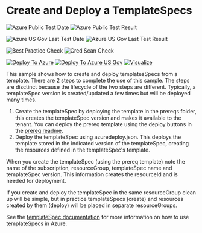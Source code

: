 # Create and Deploy a TemplateSpecs

![Azure Public Test Date](https://azurequickstartsservice.blob.core.windows.net/badges/101-templatespec-create/PublicLastTestDate.svg)
![Azure Public Test Result](https://azurequickstartsservice.blob.core.windows.net/badges/101-templatespec-create/PublicDeployment.svg)

![Azure US Gov Last Test Date](https://azurequickstartsservice.blob.core.windows.net/badges/101-templatespec-create/FairfaxLastTestDate.svg)
![Azure US Gov Last Test Result](https://azurequickstartsservice.blob.core.windows.net/badges/101-templatespec-create/FairfaxDeployment.svg)

![Best Practice Check](https://azurequickstartsservice.blob.core.windows.net/badges/101-templatespec-create/BestPracticeResult.svg)
![Cred Scan Check](https://azurequickstartsservice.blob.core.windows.net/badges/101-templatespec-create/CredScanResult.svg)

[![Deploy To Azure](https://raw.githubusercontent.com/fathym-it/azure-quickstart-templates/master/1-CONTRIBUTION-GUIDE/images/deploytoazure.svg?sanitize=true)](https://portal.azure.com/#create/Microsoft.Template/uri/https%3A%2F%2Fraw.githubusercontent.com%2Ffathym-it%2Fazure-quickstart-templates%2Fmaster%2F101-templatespec-create%2Fazuredeploy.json)
[![Deploy To Azure US Gov](https://raw.githubusercontent.com/fathym-it/azure-quickstart-templates/master/1-CONTRIBUTION-GUIDE/images/deploytoazuregov.svg?sanitize=true)](https://portal.azure.us/#create/Microsoft.Template/uri/https%3A%2F%2Fraw.githubusercontent.com%2Ffathym-it%2Fazure-quickstart-templates%2Fmaster%2F101-templatespec-create%2Fazuredeploy.json)
[![Visualize](https://raw.githubusercontent.com/fathym-it/azure-quickstart-templates/master/1-CONTRIBUTION-GUIDE/images/visualizebutton.svg?sanitize=true)](http://armviz.io/#/?load=https%3A%2F%2Fraw.githubusercontent.com%2Ffathym-it%2Fazure-quickstart-templates%2Fmaster%2F101-templatespec-create%2Fazuredeploy.json)

This sample shows how to create and deploy templatesSpecs from a template.  There are 2 steps to complete the use of this sample.  The steps are disctinct because the lifecycle of the two steps are different.  Typically, a templateSpec version is created/updated a few times but will be deployed many times.

1. Create the templateSpec by deploying the template in the prereqs folder, this creates the templateSpec version and makes it available to the tenant.  You can deploy the prereq template using the deploy buttons in the [prereq readme](./prereqs/README.md).
1. Deploy the templateSpec using azuredeploy.json.  This deploys the template stored in the indicated version of the templateSpec, creating the resources defined in the templateSpec's template.

When you create the templateSpec (using the prereq template) note the name of the subscription, resourceGroup, templateSpec name and templateSpec version.  This information creates the resourceId and is needed for deployment.

If you create and deploy the templateSpec in the same resourceGroup clean up will be simple, but in practice templateSpecs (create) and resources created by them (deploy) will be placed in separate resourceGroups.

See the [templateSpec documentation](https://docs.microsoft.com/en-us/azure/azure-resource-manager/templates/template-specs) for more information on how to use templateSpecs in Azure.
